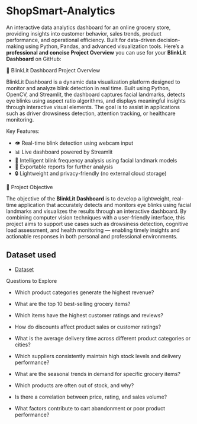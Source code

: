 # ShopSmart-Analytics
An interactive data analytics dashboard for an online grocery store, providing insights into customer behavior, sales trends, product performance, and operational efficiency. Built for data-driven decision-making using Python, Pandas, and advanced visualization tools.
Here’s a **professional and concise Project Overview** you can use for your **BlinkLit Dashboard** on GitHub:

 🔦 BlinkLit Dashboard Project Overview

BlinkLit Dashboard is a dynamic data visualization platform designed to monitor and analyze blink detection in real time. Built using Python, OpenCV, and Streamlit, the dashboard captures facial landmarks, detects eye blinks using aspect ratio algorithms, and displays meaningful insights through interactive visual elements. The goal is to assist in applications such as driver drowsiness detection, attention tracking, or healthcare monitoring.

Key Features:

* 👁️ Real-time blink detection using webcam input
* 📊 Live dashboard powered by Streamlit
* 🧠 Intelligent blink frequency analysis using facial landmark models
* 📁 Exportable reports for further analysis
* 🔒 Lightweight and privacy-friendly (no external cloud storage)

 🎯 Project Objective

The objective of the **BlinkLit Dashboard** is to develop a lightweight, real-time application that accurately detects and monitors eye blinks using facial landmarks and visualizes the results through an interactive dashboard. By combining computer vision techniques with a user-friendly interface, this project aims to support use cases such as drowsiness detection, cognitive load assessment, and health monitoring — enabling timely insights and actionable responses in both personal and professional environments.

## Dataset used
- <a href ="https://github.com/RevanthTheBuilder/ShopSmart-Analytics/blob/main/BlinkIT%20Grocery%20Data.xlsx">Dataset</a>
 
 Questions to Explore
- Which product categories generate the highest revenue?

- What are the top 10 best-selling grocery items?

- Which items have the highest customer ratings and reviews?

- How do discounts affect product sales or customer ratings?

- What is the average delivery time across different product categories or cities?

- Which suppliers consistently maintain high stock levels and delivery performance?

- What are the seasonal trends in demand for specific grocery items?

- Which products are often out of stock, and why?

- Is there a correlation between price, rating, and sales volume?

- What factors contribute to cart abandonment or poor product performance?
